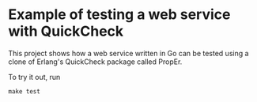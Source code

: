 Example of testing a web service with QuickCheck
================================================

This project shows how a web service written in Go can be tested using a clone
of Erlang's QuickCheck package called PropEr.

To try it out, run

	make test
